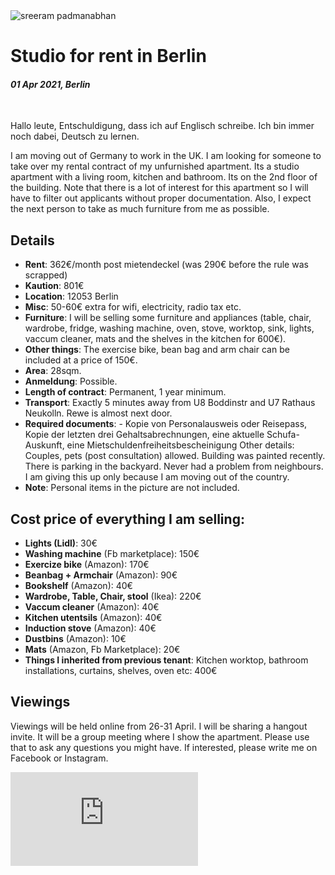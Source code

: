 <img class="img img--left img--grow" loading="lazy" src="https://github.com/sreeramofficial/rental/blob/main/2.jpg?raw=true" alt="sreeram padmanabhan" title="sreeram padmanabhan" />

# Studio for rent in Berlin

#### *01 Apr 2021, Berlin*

&nbsp;

Hallo leute, Entschuldigung, dass ich auf Englisch schreibe. Ich bin immer noch dabei, Deutsch zu lernen.

I am moving out of Germany to work in the UK. I am looking for someone to take over my rental contract of my unfurnished apartment. Its a studio apartment with a living room, kitchen and bathroom. Its on the 2nd floor of the building.
Note that there is a lot of interest for this apartment so I will have to filter out applicants without proper documentation. Also, I expect the next person to take as much furniture from me as possible.

## Details

  - **Rent**: 362€/month post mietendeckel (was 290€ before the rule was scrapped)
  - **Kaution**: 801€
  - **Location**: 12053 Berlin
  - **Misc**: 50-60€ extra for wifi, electricity, radio tax etc.
  - **Furniture**: I will be selling some furniture and appliances (table, chair, wardrobe, fridge, washing machine, oven, stove, worktop, sink, lights, vaccum cleaner, mats and the shelves in the kitchen for 600€).
  - **Other things**: The exercise bike, bean bag and arm chair can be included at a price of 150€.
  - **Area**: 28sqm.
  - **Anmeldung**: Possible.
  - **Length of contract**: Permanent, 1 year minimum.
  - **Transport**: Exactly 5 minutes away from U8 Boddinstr and U7 Rathaus Neukolln. Rewe is almost next door.
  - **Required documents**: - Kopie von Personalausweis oder Reisepass, Kopie der letzten drei Gehaltsabrechnungen, eine aktuelle Schufa-Auskunft, eine Mietschuldenfreiheitsbescheinigung
Other details: Couples, pets (post consultation) allowed. Building was painted recently. There is parking in the backyard. Never had a problem from neighbours. I am giving this up only because I am moving out of the country.
  - **Note**: Personal items in the picture are not included.

## Cost price of everything I am selling:
- **Lights (Lidl)**: 30€
- **Washing machine** (Fb marketplace): 150€
- **Exercize bike** (Amazon): 170€
- **Beanbag + Armchair** (Amazon): 90€
- **Bookshelf** (Amazon): 40€
- **Wardrobe, Table, Chair, stool** (Ikea): 220€
- **Vaccum cleaner** (Amazon): 40€
- **Kitchen utentsils** (Amazon): 40€
- **Induction stove** (Amazon): 40€
- **Dustbins** (Amazon): 10€
- **Mats** (Amazon, Fb Marketplace): 20€
- **Things I inherited from previous tenant**: Kitchen worktop, bathroom installations, curtains, shelves, oven etc: 400€

<!-- ## Pictures

<img src="https://github.com/sreeramofficial/rental/blob/main/1.jpg?raw=true" />
<img src="https://github.com/sreeramofficial/rental/blob/main/3.jpg?raw=true" />
<img src="https://github.com/sreeramofficial/rental/blob/main/4.jpeg?raw=true" />
<img src="https://github.com/sreeramofficial/rental/blob/main/5.jpeg?raw=true" />
<img src="https://github.com/sreeramofficial/rental/blob/main/6.jpeg?raw=true" />
<img src="https://github.com/sreeramofficial/rental/blob/main/7.jpeg?raw=true" /> -->

## Viewings


Viewings will be held online from 26-31 April. I will be sharing a hangout invite. It will be a group meeting where I show the apartment. Please use that to ask any questions you might have.
If interested, please write me on Facebook or Instagram.

<iframe class="img img--left img--grow" src="https://www.youtube.com/embed/YJLcTf8nLFA" title="YouTube video player" frameborder="0" allow="accelerometer; autoplay; clipboard-write; encrypted-media; gyroscope; picture-in-picture" allowfullscreen></iframe>
